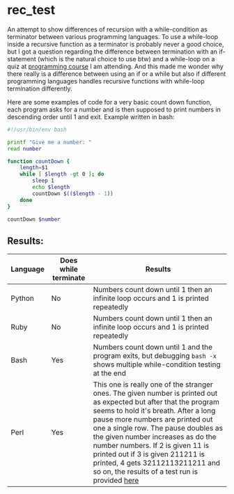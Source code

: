 # rec_test

An attempt to show differences of recursion with a while-condition as terminator between various programming languages. To use a while-loop inside a recursive function as a terminator is probably never a good choice, but I got a question regarding the difference between termination with an if-statement (which is the natural choice to use btw) and a while-loop on a quiz at [programming course](https://www.coursera.org/learn/python-genomics) I am attending. And this made me wonder why there really is a difference between using an if or a while but also if different programming languages handles recursive functions with while-loop termination differently.

Here are some examples of code for a very basic count down function, each program asks for a number and is then supposed to print numbers in descending order until 1 and exit. Example written in bash:

``` bash
#!/usr/bin/env bash

printf "Give me a number: "
read number

function countDown {
    length=$1
    while [ $length -gt 0 ]; do
        sleep 1
        echo $length
        countDown $(($length - 1))
    done
}

countDown $number
```

## Results:

Language | Does while terminate | Results
---------|----------------------|--------
Python | No | Numbers count down until 1 then an infinite loop occurs and 1 is printed repeatedly
Ruby | No | Numbers count down until 1 then an infinite loop occurs and 1 is printed repeatedly
Bash | Yes | Numbers count down until 1 and the program exits, but debugging `bash -x` shows multiple while-condition testing at the end
Perl | Yes | This one is really one of the stranger ones. The given number is printed out as expected but after that the program seems to hold it's breath. After a long pause more numbers are printed out one a single row. The pause doubles as the given number increases as do the number numbers. If 2 is given 11 is printed out if 3 is given 211211 is printed, 4 gets 32112113211211 and so on, the results of a test run is provided [here](https://raw.githubusercontent.com/jesperps/rec_test/master/findings/perl_exemple_output.txt) 

